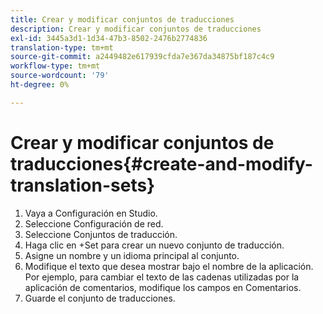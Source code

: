 ```yaml
---
title: Crear y modificar conjuntos de traducciones
description: Crear y modificar conjuntos de traducciones
exl-id: 3445a3d1-1d34-47b3-8502-2476b2774836
translation-type: tm+mt
source-git-commit: a2449482e617939cfda7e367da34875bf187c4c9
workflow-type: tm+mt
source-wordcount: '79'
ht-degree: 0%

---
```


# Crear y modificar conjuntos de traducciones{#create-and-modify-translation-sets}

1. Vaya a Configuración en Studio.
1. Seleccione Configuración de red.
1. Seleccione Conjuntos de traducción.
1. Haga clic en +Set para crear un nuevo conjunto de traducción.
1. Asigne un nombre y un idioma principal al conjunto.
1. Modifique el texto que desea mostrar bajo el nombre de la aplicación. Por ejemplo, para cambiar el texto de las cadenas utilizadas por la aplicación de comentarios, modifique los campos en Comentarios.
1. Guarde el conjunto de traducciones.
